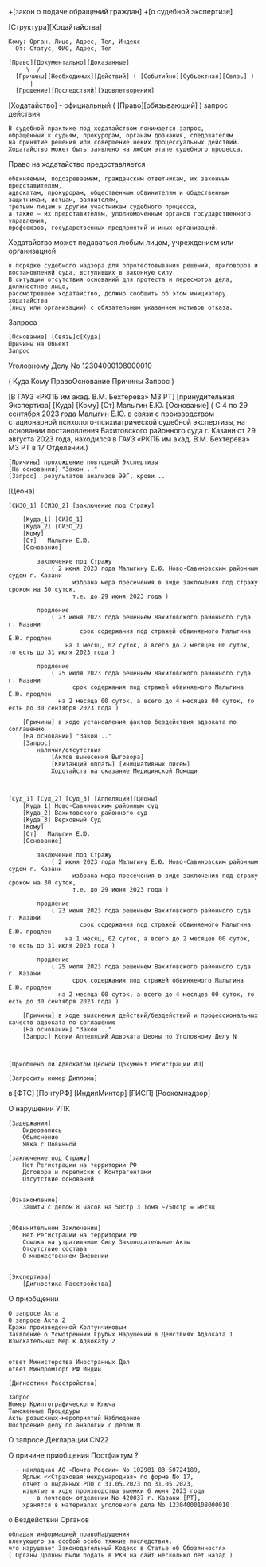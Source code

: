 +[закон о подаче обращений граждан]
+[о судебной экспертизе]


[Структура][Ходайтайства]

	Кому: Орган, Лицо, Адрес, Тел, Индекс
	  От: Статус, ФИО, Адрес, Тел

	[Право][Документально][Доказанные]
	     \  /
	  [Причины][Необходимых][Действий] ( [Событийно][Субъектная][Связь] )
	      |
	  [Прошение][Последствий][Удовлетворения]



[Ходатайство] - официальный ( [Право][обязывающий] ) запрос действия

    В судебной практике под ходатайством понимается запрос, 
    обращённый к судьям, прокурорам, органам дознания, следователям 
    на принятие решения или совершение неких процессуальных действий. 
    Ходатайство может быть заявлено на любом этапе судебного процесса. 

Право на ходатайство предоставляется 

    обвиняемым, подозреваемым, гражданским ответчикам, их законным представителям, 
    адвокатам, прокурорам, общественным обвинителям и общественным защитникам, истцам, заявителям, 
    третьим лицам и другим участникам судебного процесса, 
    а также — их представителям, уполномоченным органов государственного управления, 
    профсоюзов, государственных предприятий и иных организаций.

Ходатайство может подаваться любым лицом, учреждением или организацией 

    в порядке судебного надзора для опротестовывания решений, приговоров и постановлений суда, вступивших в законную силу. 
    В ситуации отсутствия оснований для протеста и пересмотра дела, должностное лицо, 
    рассмотревшее ходатайство, должно сообщить об этом инициатору ходатайства 
    (лицу или организации) с обязательным указанием мотивов отказа.




Запроса

    [Основание] [Связь]с[Куда]
    Причины на Обьект 
    Запрос 




Уголовному Делу No 12304000108000010 


( Куда Кому ПравоОснование Причины Запрос )

[В ГАУЗ «РКПБ им акад. В.М. Бехтерева» МЗ РТ] [принудительная Экспертиза]
    [Куда]
    [Кому] 
    [От]   Малыгин Е.Ю.
    [Основание] 
        ( С 4 по 29 сентября 2023 года Малыгин Е.Ю. в связи с 
            производством стационарной психолого-психиатрической судебной экспертизы, 
            на основании постановления Вахитовского районного суда г. Казани от 29 августа 2023 года, 
            находился в ГАУЗ «РКПБ им акад. В.М. Бехтерева» МЗ РТ в 17 Отделении.)

    [Причины] прохождение повторной Экспертизы
    [На основании] "Закон .."
    [Запрос]  результатов анализов ЭЭГ, крови ..


    
    
[Цеона]

    [СИЗО_1] [СИЗО_2] [заключение под Стражу]

        [Куда_1] [СИЗО_1]
        [Куда_2] [СИЗО_2]
        [Кому] 
        [От]   Малыгин Е.Ю.
        [Основание] 

            заключение под Стражу
                ( 2 июня 2023 года Малыгину Е.Ю. Ново-Савиновским районным судом г. Казани 
                      избрана мера пресечения в виде заключения под стражу сроком на 30 суток, 
                      т.е. до 29 июня 2023 года )
                    
            продление
                ( 23 июня 2023 года решением Вахитовского районного суда г. Казани 
                        срок содержания под стражей обвиняемого Малыгина Е.Ю. продлен 
                    на 1 месяц, 02 суток, а всего до 2 месяцев 00 суток, то есть до 31 июля 2023 года )
                    
            продление
                ( 25 июля 2023 года решением Вахитовского районного суда г. Казани 
                      срок содержания под стражей обвиняемого Малыгина Е.Ю. продлен 
                  на 2 месяца 00 суток, а всего до 4 месяцев 00 суток, то есть до 30 сентября 2023 года )

        [Причины] в ходе установления фактов бездействия адвоката по соглашению
        [На основании] "Закон .."
        [Запрос]  
            наличия/отсутствия
                [Актов вынесения Выговора]
                [Квитанций оплаты] [инициативных писем]
                Ходотайств на оказание Медицинской Помощи
    

    
    [Cуд_1] [Cуд_2] [Cуд_3] [Аппеляции][Цеоны]
        [Куда_1] Ново-Савиновским районным суд
        [Куда_2] Вахитовского районного суд
        [Куда_3] Верховный Суд 
        [Кому] 
        [От]   Малыгин Е.Ю.
        [Основание] 

            заключение под Стражу
                ( 2 июня 2023 года Малыгину Е.Ю. Ново-Савиновским районным судом г. Казани 
                      избрана мера пресечения в виде заключения под стражу сроком на 30 суток, 
                      т.е. до 29 июня 2023 года )
                    
            продление
                ( 23 июня 2023 года решением Вахитовского районного суда г. Казани 
                        срок содержания под стражей обвиняемого Малыгина Е.Ю. продлен 
                    на 1 месяц, 02 суток, а всего до 2 месяцев 00 суток, то есть до 31 июля 2023 года )
                    
            продление
                ( 25 июля 2023 года решением Вахитовского районного суда г. Казани 
                      срок содержания под стражей обвиняемого Малыгина Е.Ю. продлен 
                  на 2 месяца 00 суток, а всего до 4 месяцев 00 суток, то есть до 30 сентября 2023 года )

        [Причины] в ходе выяснения действий/бездействий и профессиональных качеств адвоката по соглашению
        [На основании] "Закон .."
        [Запрос] Копии Аппеляций Адвоката Цеоны по Уголовному Делу N
        


    [Приобщено ли Адвокатом Цеоной Документ Регистрации ИП]

    [Запросить номер Диплома]




в [ФТС]
  [ПочтуРФ]
  [ИндияМинтор]
  [ГИСП]
  [Роскомнадзор]




О нарушении УПК

    [Задержании]
        Видеозапись
        Обьяснение
        Явка с Повинной

    [заключение под Стражу]
        Нет Регистрации на территории РФ
        Договора и переписки с Контрагентами
        Отсутствие оснований


    [Ознакомление] 
        Защиты с делом 8 часов на 50стр 3 Тома ~750стр = месяц
   

    [Обвинительном Заключении]
        Нет Регистрации на территории РФ
        Ссылка на утративнише Силу Законодательные Акты
        Отсутствие состава
        О множественном Вменении
    

    [Экспертиза]
        [Дигностика Расстройства]



О приобщении
    
    О запросе Акта
    О запросе Акта 2
    Кражи произведенной Колтунчиковым
    Заявление о Усмотреннии Грубых Нарушений в Действиях Адвоката 1
    Взыскательных Мер к Адвокату 2

    
    ответ Министерства Иностранных Дел
    ответ МинпромТорг РФ Индии

    [Дигностики Расстройства]
    
    Запрос 
    Номер Криптографического Ключа
    Таможенные Процедуры
    Акты розыскных-мероприятий Наблюдение
    Построение делу по аналогии с делом N
     




О запросе Декларации CN22


О причине приобщения Постфактум ?
 
      - накладная АО «Почта России» No 102901 83 50724189, 
        Ярлык <<Страховая международная» по форме No 17, 
        отчет о выданных РПО с 31.05.2023 по 31.05.2023, 
        изъятые в ходе производства выемки 6 июня 2023 года 
            в почтовом отделении No 420037 г. Казани [РТ], 
        хранятся в материалах уголовного дела No 12304000108000010


о Бездействии Органов
     
    обладая информацией правоНарушения
    влекующего за особой особо тяжкие последствия.
    что нарушеает Законодательный Кодекс в Статье об Обозянностях
    ( Органы Должны были подать в РКН на сайт несколько лет назад )
